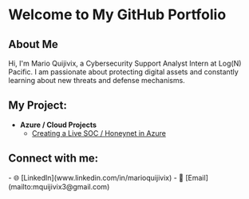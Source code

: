 # Welcome to My GitHub Portfolio

## About Me
Hi, I'm Mario Quijivix, a Cybersecurity Support Analyst Intern at Log(N) Pacific. I am passionate about protecting digital assets and constantly learning about new threats and defense mechanisms. 


<h2> My Project:</h2>

- <b>Azure / Cloud Projects</b>
  - [Creating a Live SOC / Honeynet in Azure](https://github.com/mquijivix/Azure-SOC--Honeynet)




<h2> Connect with me:</h2>
- 🌐 [LinkedIn](www.linkedin.com/in/marioquijivix)
- 📧 [Email](mailto:mquijivix3@gmail.com)



<!--
**mquijivix/mquijivix** is a ✨ _special_ ✨ repository because its `README.md` (this file) appears on your GitHub profile.

Here are some ideas to get you started:

- 🔭 I’m currently working on ...
- 🌱 I’m currently learning ...
- 👯 I’m looking to collaborate on ...
- 🤔 I’m looking for help with ...
- 💬 Ask me about ...
- 📫 How to reach me: ...
- 😄 Pronouns: ...
- ⚡ Fun fact: ...
-->

